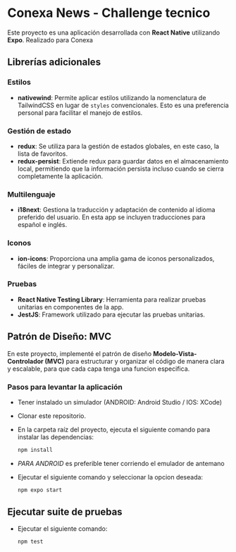 # Conexa News - Challenge tecnico  

Este proyecto es una aplicación desarrollada con **React Native** utilizando **Expo**. Realizado para Conexa
## Librerías adicionales  

### Estilos  
- **nativewind**: Permite aplicar estilos utilizando la nomenclatura de TailwindCSS en lugar de `styles` convencionales. Esto es una preferencia personal para facilitar el manejo de estilos.  

### Gestión de estado  
- **redux**: Se utiliza para la gestión de estados globales, en este caso, la lista de favoritos.  
- **redux-persist**: Extiende redux para guardar datos en el almacenamiento local, permitiendo que la información persista incluso cuando se cierra completamente la aplicación.  

### Multilenguaje  
- **i18next**: Gestiona la traducción y adaptación de contenido al idioma preferido del usuario. En esta app se incluyen traducciones para español e inglés.  

### Iconos  
- **ion-icons**: Proporciona una amplia gama de iconos personalizados, fáciles de integrar y personalizar.  

### Pruebas  
- **React Native Testing Library**: Herramienta para realizar pruebas unitarias en componentes de la app.  
- **JestJS**: Framework utilizado para ejecutar las pruebas unitarias.

## Patrón de Diseño: MVC

En este proyecto, implementé el patrón de diseño **Modelo-Vista-Controlador (MVC)** para estructurar y organizar el código de manera clara y escalable, para que cada capa tenga una funcion especifica.

### Pasos para levantar la aplicación 
- Tener instalado un simulador (ANDROID: Android Studio / IOS: XCode)  

- Clonar este repositorio.  
- En la carpeta raíz del proyecto, ejecuta el siguiente comando para instalar las dependencias: 

   ```bash
   npm install

- *PARA ANDROID* es preferible tener corriendo el emulador de antemano
- Ejecutar el siguiente comando y seleccionar la opcion deseada:  

   ```bash
   npm expo start
   
## Ejecutar suite de pruebas

- Ejecutar el siguiente comando:  

   ```bash
   npm test

